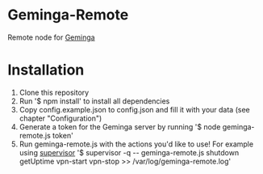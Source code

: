 Geminga-Remote
=============

Remote node for [Geminga](https://github.com/RandomByte/Geminga)

# Installation
1. Clone this repository
2. Run '$ npm install' to install all dependencies
3. Copy config.example.json to config.json and fill it with your data (see chapter "Configuration")
4. Generate a token for the Geminga server by running '$ node geminga-remote.js token'
5. Run geminga-remote.js with the actions you'd like to use! For example using [supervisor](https://github.com/isaacs/node-supervisor) '$ supervisor -q -- geminga-remote.js shutdown getUptime vpn-start vpn-stop >> /var/log/geminga-remote.log'

